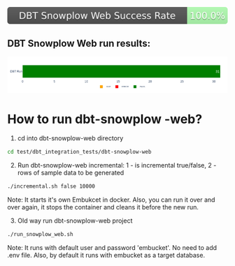 
![DBT SNowplow Web run results](https://raw.githubusercontent.com/Embucket/embucket/assets_dbt/assets_dbt_snowplow/dbt_success_badge.svg)
## DBT Snowplow Web run results:
![DBT Snowplow Web run results visualization](https://raw.githubusercontent.com/Embucket/embucket/assets_dbt/assets_dbt_snowplow/dbt_run_status.png)

# How to run dbt-snowplow -web?

1. cd into dbt-snowplow-web directory
```sh
cd test/dbt_integration_tests/dbt-snowplow-web
```

2. Run dbt-snowplow-web incremental:  1 - is incremental true/false, 2 - rows of sample data to be generated
```sh
./incremental.sh false 10000
```
Note: It starts it's own Embukcet in docker.
Also, you can run it over and over again, it stops the container and cleans it before the new run.

3. Old way run dbt-snowplow-web project
```sh
./run_snowplow_web.sh
```



Note:
It runs with default user and password 'embucket'. No need to add .env file. 
Also, by default it runs with embucket as a target database.